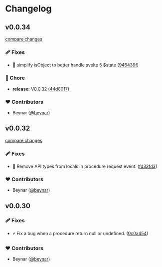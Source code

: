 # Changelog

## v0.0.34

[compare changes](https://github.com/beynar/svelte-rpc/compare/v0.0.32...v0.0.34)

### 🩹 Fixes

- 🐛  simplify isObject to better handle svelte 5 $state ([946439f](https://github.com/beynar/svelte-rpc/commit/946439f))

### 🏡 Chore

- **release:** V0.0.32 ([44d8017](https://github.com/beynar/svelte-rpc/commit/44d8017))

### ❤️ Contributors

- Beynar ([@beynar](http://github.com/beynar))

## v0.0.32

[compare changes](https://github.com/beynar/svelte-rpc/compare/v0.0.31...v0.0.32)

### 🩹 Fixes

- 🐛 Remove API types from locals in procedure request event. ([fd33fd3](https://github.com/beynar/svelte-rpc/commit/fd33fd3))

### ❤️ Contributors

- Beynar ([@beynar](http://github.com/beynar))

## v0.0.30

### 🩹 Fixes

- ⚡️ Fix a bug when a procedure return null or undefined. ([0c0a454](https://github.com/beynar/svelte-rpc/commit/0c0a454))

### ❤️ Contributors

- Beynar ([@beynar](http://github.com/beynar))

